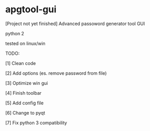 apgtool-gui
============

[Project not yet finished]
Advanced passoword generator tool GUI

python 2

tested on linux/win


TODO:

[1] Clean code

[2] Add options (es. remove password from file)

[3] Optimize win gui

[4] Finish toolbar

[5] Add config file

[6] Change to pyqt

[7] Fix python 3 compatibility
